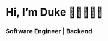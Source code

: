 # Hi, I’m Duke 👋🏾🧑🏾‍💻
### Software Engineer | Backend

<!--
- 👀 I’m interested in ...
- 🌱 I’m currently learning ...
- 💞️ I’m looking to collaborate on ...
- 📫 How to reach me ...
--->
<!---
dukebn/dukebn is a ✨ special ✨ repository because its `README.md` (this file) appears on your GitHub profile.
You can click the Preview link to take a look at your changes.
--->
